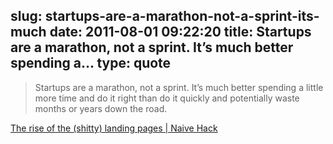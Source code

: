 slug: startups-are-a-marathon-not-a-sprint-its-much
date: 2011-08-01 09:22:20
title: Startups are a marathon, not a sprint. It’s much better spending a...
type: quote
---

> Startups are a marathon, not a sprint. It’s much better spending a little more time and do it right than do it quickly and potentially waste months or years down the road.

[The rise of the (shitty) landing pages | Naive Hack](http://www.naivehack.com/2011/07/30/startups-landing-pages/)
